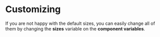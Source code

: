 # Customizing

If you are not happy with the default sizes, you can easily change all of them by changing the **sizes** variable on the **component variables**.